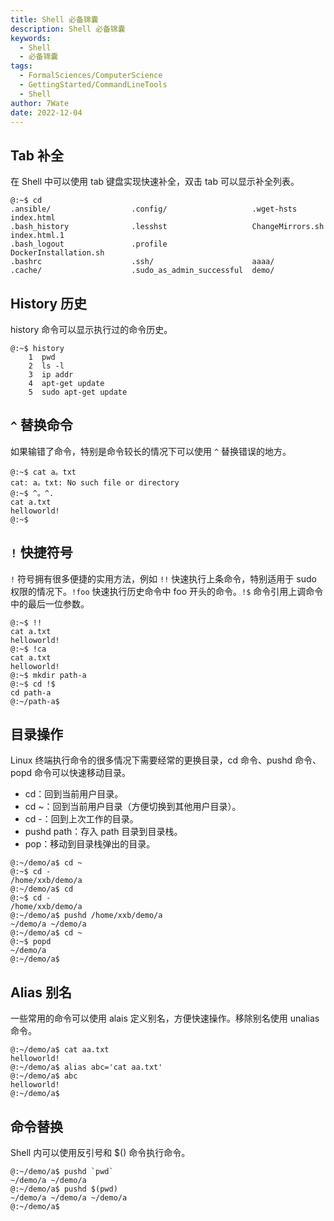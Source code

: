 ```yaml
---
title: Shell 必备锦囊
description: Shell 必备锦囊
keywords:
  - Shell
  - 必备锦囊
tags:
  - FormalSciences/ComputerScience
  - GettingStarted/CommandLineTools
  - Shell
author: 7Wate
date: 2022-12-04
---
```


## Tab 补全

在 Shell 中可以使用 tab 键盘实现快速补全，双击 tab 可以显示补全列表。

``` shell
@:~$ cd 
.ansible/                  .config/                   .wget-hsts                 index.html
.bash_history              .lesshst                   ChangeMirrors.sh           index.html.1
.bash_logout               .profile                   DockerInstallation.sh      
.bashrc                    .ssh/                      aaaa/                      
.cache/                    .sudo_as_admin_successful  demo/  
```

## History 历史

history 命令可以显示执行过的命令历史。

``` shell
@:~$ history
    1  pwd
    2  ls -l
    3  ip addr
    4  apt-get update
    5  sudo apt-get update
```

## `^` 替换命令

如果输错了命令，特别是命令较长的情况下可以使用 `^` 替换错误的地方。

``` shell
@:~$ cat a。txt
cat: a。txt: No such file or directory
@:~$ ^。^.
cat a.txt
helloworld!
@:~$ 
```

## `!` 快捷符号

`!` 符号拥有很多便捷的实用方法，例如 `!!` 快速执行上条命令，特别适用于 sudo 权限的情况下。`!foo` 快速执行历史命令中 foo 开头的命令。`!$` 命令引用上调命令中的最后一位参数。

``` shell
@:~$ !!
cat a.txt
helloworld!
@:~$ !ca
cat a.txt
helloworld!
@:~$ mkdir path-a
@:~$ cd !$
cd path-a
@:~/path-a$ 
```

## 目录操作

Linux 终端执行命令的很多情况下需要经常的更换目录，cd 命令、pushd 命令、popd 命令可以快速移动目录。

 - cd：回到当前用户目录。
 - cd ~：回到当前用户目录（方便切换到其他用户目录）。
 - cd -：回到上次工作的目录。
 - pushd path：存入 path 目录到目录栈。
 - pop：移动到目录栈弹出的目录。

``` shell
@:~/demo/a$ cd ~
@:~$ cd -
/home/xxb/demo/a
@:~/demo/a$ cd
@:~$ cd -
/home/xxb/demo/a
@:~/demo/a$ pushd /home/xxb/demo/a
~/demo/a ~/demo/a
@:~/demo/a$ cd ~
@:~$ popd
~/demo/a
@:~/demo/a$ 
```

## Alias 别名

一些常用的命令可以使用 alais 定义别名，方便快速操作。移除别名使用 unalias 命令。

``` shell
@:~/demo/a$ cat aa.txt 
helloworld!
@:~/demo/a$ alias abc='cat aa.txt'
@:~/demo/a$ abc
helloworld!
@:~/demo/a$ 
```

## 命令替换

Shell 内可以使用反引号和 $() 命令执行命令。

```shell
@:~/demo/a$ pushd `pwd`
~/demo/a ~/demo/a
@:~/demo/a$ pushd $(pwd)
~/demo/a ~/demo/a ~/demo/a
@:~/demo/a$ 
```
